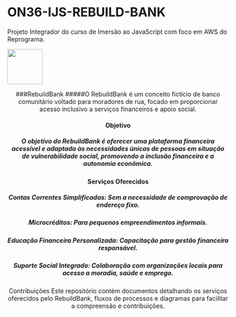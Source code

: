 # ON36-IJS-REBUILD-BANK
 Projeto Integrador do curso de Imersão ao JavaScript com foco em AWS do Reprograma.

 <p><a align="center"><img src="(https://github.com/lrolivera/ON36-IJS-REBUILD-BANK/blob/main/rebuild-bank-png.png)" width="80" height="80"</a> </p>
  
###RebuildBank
#####O RebuildBank é um conceito fictício de banco comunitário voltado para moradores de rua, focado em proporcionar acesso inclusivo a serviços financeiros e apoio social.

#### Objetivo
##### O objetivo do RebuildBank é oferecer uma plataforma financeira acessível e adaptada às necessidades únicas de pessoas em situação de vulnerabilidade social, promovendo a inclusão financeira e a autonomia econômica.

#### Serviços Oferecidos
##### Contas Correntes Simplificadas: Sem a necessidade de comprovação de endereço fixo.
##### Microcréditos: Para pequenos empreendimentos informais.
##### Educação Financeira Personalizada: Capacitação para gestão financeira responsável.
##### Suporte Social Integrado: Colaboração com organizações locais para acesso a moradia, saúde e emprego.

Contribuições
Este repositório contém documentos detalhando os serviços oferecidos pelo RebuildBank, fluxos de processos e diagramas para facilitar a compreensão e contribuições.
